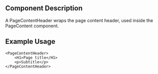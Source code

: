 Component Description
---------------------

A PageContentHeader wraps the page content header, used inside the PageContent component.

Example Usage
-------------

	<PageContentHeader>
        <H1>Page title</H1>
        <p>Subtitle</p>
	</PageContentHeader>
